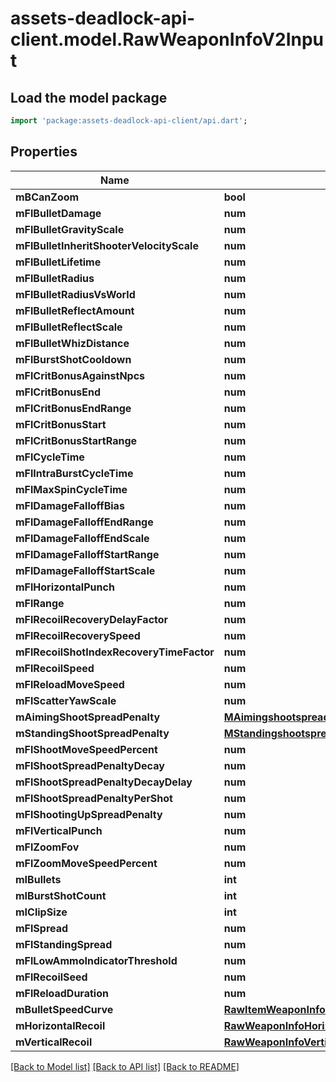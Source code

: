 # assets-deadlock-api-client.model.RawWeaponInfoV2Input

## Load the model package
```dart
import 'package:assets-deadlock-api-client/api.dart';
```

## Properties
Name | Type | Description | Notes
------------ | ------------- | ------------- | -------------
**mBCanZoom** | **bool** |  | [optional] 
**mFlBulletDamage** | **num** |  | [optional] 
**mFlBulletGravityScale** | **num** |  | [optional] 
**mFlBulletInheritShooterVelocityScale** | **num** |  | [optional] 
**mFlBulletLifetime** | **num** |  | [optional] 
**mFlBulletRadius** | **num** |  | [optional] 
**mFlBulletRadiusVsWorld** | **num** |  | [optional] 
**mFlBulletReflectAmount** | **num** |  | [optional] 
**mFlBulletReflectScale** | **num** |  | [optional] 
**mFlBulletWhizDistance** | **num** |  | [optional] 
**mFlBurstShotCooldown** | **num** |  | [optional] 
**mFlCritBonusAgainstNpcs** | **num** |  | [optional] 
**mFlCritBonusEnd** | **num** |  | [optional] 
**mFlCritBonusEndRange** | **num** |  | [optional] 
**mFlCritBonusStart** | **num** |  | [optional] 
**mFlCritBonusStartRange** | **num** |  | [optional] 
**mFlCycleTime** | **num** |  | [optional] 
**mFlIntraBurstCycleTime** | **num** |  | [optional] 
**mFlMaxSpinCycleTime** | **num** |  | [optional] 
**mFlDamageFalloffBias** | **num** |  | [optional] 
**mFlDamageFalloffEndRange** | **num** |  | [optional] 
**mFlDamageFalloffEndScale** | **num** |  | [optional] 
**mFlDamageFalloffStartRange** | **num** |  | [optional] 
**mFlDamageFalloffStartScale** | **num** |  | [optional] 
**mFlHorizontalPunch** | **num** |  | [optional] 
**mFlRange** | **num** |  | [optional] 
**mFlRecoilRecoveryDelayFactor** | **num** |  | [optional] 
**mFlRecoilRecoverySpeed** | **num** |  | [optional] 
**mFlRecoilShotIndexRecoveryTimeFactor** | **num** |  | [optional] 
**mFlRecoilSpeed** | **num** |  | [optional] 
**mFlReloadMoveSpeed** | **num** |  | [optional] 
**mFlScatterYawScale** | **num** |  | [optional] 
**mAimingShootSpreadPenalty** | [**MAimingshootspreadpenalty**](MAimingshootspreadpenalty.md) |  | [optional] 
**mStandingShootSpreadPenalty** | [**MStandingshootspreadpenalty**](MStandingshootspreadpenalty.md) |  | [optional] 
**mFlShootMoveSpeedPercent** | **num** |  | [optional] 
**mFlShootSpreadPenaltyDecay** | **num** |  | [optional] 
**mFlShootSpreadPenaltyDecayDelay** | **num** |  | [optional] 
**mFlShootSpreadPenaltyPerShot** | **num** |  | [optional] 
**mFlShootingUpSpreadPenalty** | **num** |  | [optional] 
**mFlVerticalPunch** | **num** |  | [optional] 
**mFlZoomFov** | **num** |  | [optional] 
**mFlZoomMoveSpeedPercent** | **num** |  | [optional] 
**mIBullets** | **int** |  | [optional] 
**mIBurstShotCount** | **int** |  | [optional] 
**mIClipSize** | **int** |  | [optional] 
**mFlSpread** | **num** |  | [optional] 
**mFlStandingSpread** | **num** |  | [optional] 
**mFlLowAmmoIndicatorThreshold** | **num** |  | [optional] 
**mFlRecoilSeed** | **num** |  | [optional] 
**mFlReloadDuration** | **num** |  | [optional] 
**mBulletSpeedCurve** | [**RawItemWeaponInfoBulletSpeedCurveV2Input**](RawItemWeaponInfoBulletSpeedCurveV2Input.md) |  | [optional] 
**mHorizontalRecoil** | [**RawWeaponInfoHorizontalRecoilV2Input**](RawWeaponInfoHorizontalRecoilV2Input.md) |  | [optional] 
**mVerticalRecoil** | [**RawWeaponInfoVerticalRecoilV2Input**](RawWeaponInfoVerticalRecoilV2Input.md) |  | [optional] 

[[Back to Model list]](../README.md#documentation-for-models) [[Back to API list]](../README.md#documentation-for-api-endpoints) [[Back to README]](../README.md)


